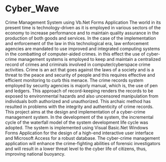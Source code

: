 # Cyber_Wave
 Crime Management System using Vb.Net Forms Application
The world in its present time is technology-driven as it is employed in various sectors 
of the economy to increase performance and to maintain quality assurance in the production
of both goods and services. In the case of the implementation and enforcement of the law in
this technological era, law enforcement agencies are mandated to use improved and integrated
computing systems in the combatting of computer-aided crimes. in this effect the use of cyber-crime management systems 
is employed to keep and maintain a centralized record of crimes and criminals involved in computer/cyberspace crime activities.
Crime is an act that goes against the laws of a society and is a threat to the peace and security of people and this requires effective 
and efficient monitoring to curb this menace. The crime records system employed by security agencies is majorly manual, which is, the use 
of pen and ledgers. This approach of record-keeping renders the records to be exposed to environmental hazards and also uncensored manipulation
from individuals both authorized and unauthorized. This archaic method has resulted in problems with the integrity and authenticity of crime records. 
This project aims at the design and implementation of a cyber-crime management system. In the development of the system, the incremental cycle of the 
waterfall model of the system development life cycle was adopted. The system is implemented using Visual Basic.Net Windows Forms Application for the design
of a high-end interactive user interface and Microsoft Access for a robust database. The cyber-crime management application will enhance the crime-fighting 
abilities of forensic investigators and will result in a lower threat level to the cyber life of citizens, thus, improving national buoyancy. 
